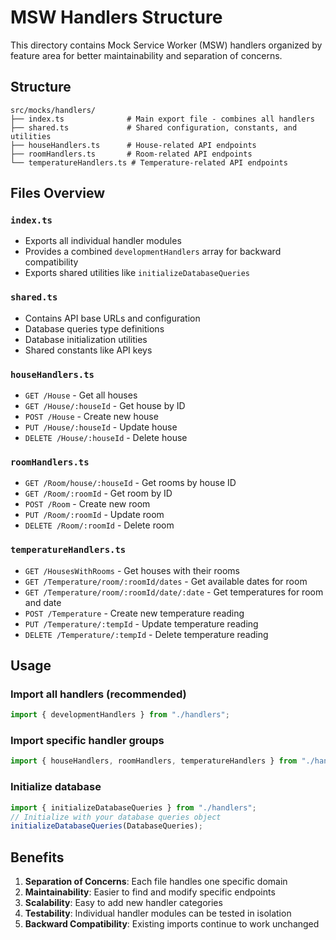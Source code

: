 # MSW Handlers Structure

This directory contains Mock Service Worker (MSW) handlers organized by feature area for better maintainability and separation of concerns.

## Structure

```
src/mocks/handlers/
├── index.ts              # Main export file - combines all handlers
├── shared.ts             # Shared configuration, constants, and utilities
├── houseHandlers.ts      # House-related API endpoints
├── roomHandlers.ts       # Room-related API endpoints
└── temperatureHandlers.ts # Temperature-related API endpoints
```

## Files Overview

### `index.ts`

- Exports all individual handler modules
- Provides a combined `developmentHandlers` array for backward compatibility
- Exports shared utilities like `initializeDatabaseQueries`

### `shared.ts`

- Contains API base URLs and configuration
- Database queries type definitions
- Database initialization utilities
- Shared constants like API keys

### `houseHandlers.ts`

- `GET /House` - Get all houses
- `GET /House/:houseId` - Get house by ID
- `POST /House` - Create new house
- `PUT /House/:houseId` - Update house
- `DELETE /House/:houseId` - Delete house

### `roomHandlers.ts`

- `GET /Room/house/:houseId` - Get rooms by house ID
- `GET /Room/:roomId` - Get room by ID
- `POST /Room` - Create new room
- `PUT /Room/:roomId` - Update room
- `DELETE /Room/:roomId` - Delete room

### `temperatureHandlers.ts`

- `GET /HousesWithRooms` - Get houses with their rooms
- `GET /Temperature/room/:roomId/dates` - Get available dates for room
- `GET /Temperature/room/:roomId/date/:date` - Get temperatures for room and date
- `POST /Temperature` - Create new temperature reading
- `PUT /Temperature/:tempId` - Update temperature reading
- `DELETE /Temperature/:tempId` - Delete temperature reading

## Usage

### Import all handlers (recommended)

```typescript
import { developmentHandlers } from "./handlers";
```

### Import specific handler groups

```typescript
import { houseHandlers, roomHandlers, temperatureHandlers } from "./handlers";
```

### Initialize database

```typescript
import { initializeDatabaseQueries } from "./handlers";
// Initialize with your database queries object
initializeDatabaseQueries(DatabaseQueries);
```

## Benefits

1. **Separation of Concerns**: Each file handles one specific domain
2. **Maintainability**: Easier to find and modify specific endpoints
3. **Scalability**: Easy to add new handler categories
4. **Testability**: Individual handler modules can be tested in isolation
5. **Backward Compatibility**: Existing imports continue to work unchanged
